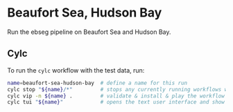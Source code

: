 # Beaufort Sea, Hudson Bay

Run the ebseg pipeline on Beaufort Sea and Hudson Bay.

## Cylc
To run the `cylc` workflow with the test data, run:
```bash
name=beaufort-sea-hudson-bay  # define a name for this run
cylc stop "${name}/*"         # stops any currently running workflows with the name
cylc vip -n ${name} .         # validate & install & play the workflow
cylc tui "${name}"            # opens the text user interface and show just runs of this workflow
```

